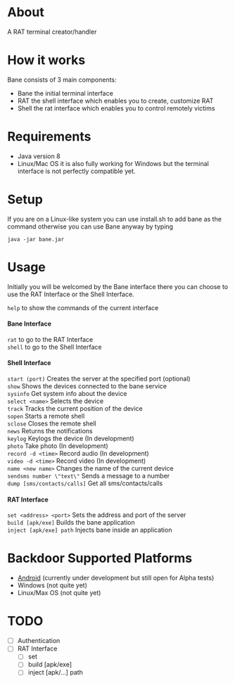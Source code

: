 # About

A RAT terminal creator/handler

# How it works

Bane consists of 3 main components:

- Bane the initial terminal interface
- RAT the shell interface which enables you to create, customize RAT
- Shell the rat interface which enables you to control remotely victims

# Requirements

- Java version 8
- Linux/Mac OS it is also fully working for Windows but the terminal interface is not perfectly compatible yet.

# Setup

If you are on a Linux-like system you can use install.sh to add bane as the command otherwise you can use Bane anyway by typing

`java -jar bane.jar`

# Usage

Initially you will be welcomed by the Bane interface there you can choose to use the RAT Interface or the Shell Interface.

`help` to show the commands of the current interface

#### Bane Interface

`rat` to go to the RAT Interface<br>
`shell` to go to the Shell Interface

#### Shell Interface


`start (port)` Creates the server at the specified port (optional)<br>
`show` Shows the devices connected to the bane service<br>
`sysinfo` Get system info about the device<br>
`select <name>` Selects the device<br>
`track` Tracks the current position of the device<br>
`sopen` Starts a remote shell<br>
`sclose` Closes the remote shell<br>
`news` Returns the notifications<br>
`keylog` Keylogs the device (In development)<br>
`photo` Take photo (In development)<br>
`record -d <time>` Record audio (In development)<br>
`video -d <time>` Record video (In development)<br>
`name <new name>` Changes the name of the current device<br>
`sendsms number \"text\"` Sends a message to a number<br>
`dump [sms/contacts/calls]` Get all sms/contacts/calls

#### RAT Interface

`set <address> <port>` Sets the address and port of the server<br>
`build [apk/exe]` Builds the bane application<br>
`inject [apk/exe] path` Injects bane inside an application

# Backdoor Supported Platforms

- [Android](https://github.com/datteroandrea/banedroid) (currently under development but still open for Alpha tests) 
- Windows (not quite yet)
- Linux/Max OS (not quite yet)

# TODO

- [ ] Authentication
- [ ] RAT Interface
    - [ ] set <address> <port>
    - [ ] build [apk/exe]
    - [ ] inject [apk/...] path
